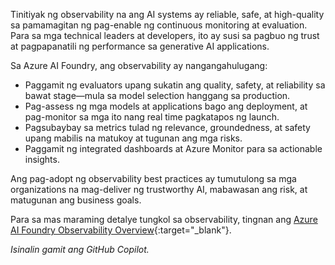 Tinitiyak ng observability na ang AI systems ay reliable, safe, at high-quality sa pamamagitan ng pag-enable ng continuous monitoring at evaluation. Para sa mga technical leaders at developers, ito ay susi sa pagbuo ng trust at pagpapanatili ng performance sa generative AI applications.

Sa Azure AI Foundry, ang observability ay nangangahulugang:

- Paggamit ng evaluators upang sukatin ang quality, safety, at reliability sa bawat stage—mula sa model selection hanggang sa production.
- Pag-assess ng mga models at applications bago ang deployment, at pag-monitor sa mga ito nang real time pagkatapos ng launch.
- Pagsubaybay sa metrics tulad ng relevance, groundedness, at safety upang mabilis na matukoy at tugunan ang mga risks.
- Paggamit ng integrated dashboards at Azure Monitor para sa actionable insights.

Ang pag-adopt ng observability best practices ay tumutulong sa mga organizations na mag-deliver ng trustworthy AI, mabawasan ang risk, at matugunan ang business goals.

Para sa mas maraming detalye tungkol sa observability, tingnan ang [Azure AI Foundry Observability Overview](https://learn.microsoft.com/en-us/azure/ai-foundry/concepts/observability){:target="_blank"}.

*Isinalin gamit ang GitHub Copilot.*
